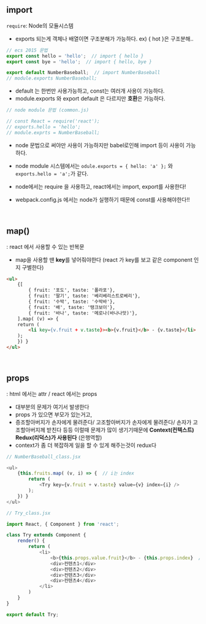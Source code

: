 ## import

`require`:  Node의 모듈시스템


- exports 되는게 객체나 배열이면 구조분해가 가능하다.  ex) { hot }은 구조분해..


```js
// ecs 2015 문법
export const hello = 'hello';  // import { hello }
export const bye = 'hello';  // import { hello, bye }

export default NumberBaseball;  // import NumberBaseball
// module.exports NumberBaseball; 
```
- default 는 한번만 사용가능하고, const는 여러개 사용이 가능하다.
- module.exports 와 export default 은 다르지만 **호환**은 가능하다.

```js
// node module 문법 (common.js)

// const React = require('react');
// exports.hello = 'hello';
// module.exprts = NumberBaseball;
```

- node 문법으로 써야만 사용이 가능하지만 babel로인해 import 등이 사용이 가능하다.
- node module 시스템에서는 `odule.exports = { hello: 'a' };` 와 `exports.hello = 'a';`가 같다.

- node에서는 require 을 사용하고, react에서는 import, export를 사용한다!
- webpack.config.js 에서는 node가 실행하기 때문에 const를 사용해야한다!!

<br>

## map()
: react 에서 사용할 수 있는 반복문

- map을 사용할 땐 **key**를 넣어줘야한다 (react 가 key를 보고 같은 component 인지 구별한다)

```html
<ul>
	{[
		{ fruit: '포도', taste: '폴라포'},
		{ fruit: '딸기', taste: '베리베리스트로베리'},
		{ fruit: '수박', taste: '수박바'},
		{ fruit: '배', taste: '탱크보이'},
		{ fruit: '바나', taste: '메로나(바나나맛)'},
	].map( (v) => {
	return (
		<li key={v.fruit + v.taste}><b>{v.fruit}</b> - {v.taste}</li>  // 변하는 값만  {} 안에 넣는다
	);
	}) }
</ul>
```
<br>

## props
: html 에서는 attr  /  react 에서는 props 

- 대부분의 문제가 여기서 발생한다
- props 가 있으면 부모가 있는거고, 
- 증조할아버지가 손자에게 물려준다/ 고조할아버지가 손자에게 물려준다/ 손자가 고조할아버지께 받친다 등등 이럴때 문제가 많이 생기기때문에 **Context(컨텍스트) Redux(리덕스)가 사용된다** (은행역할)
- context가 좀 더 복잡하게 일을 할 수 있게 해주는것이 redux다


```js
// NumberBaseball_class.jsx

<ul>
    {this.fruits.map( (v, i) => {  // i는 index
        return (
            <Try key={v.fruit + v.taste} value={v} index={i} />
        );
    }) }
</ul>
```

```js
// Try_class.jsx

import React, { Component } from 'react';

class Try extends Component {
    render() {
        return (
            <li>
                <b>{this.props.value.fruit}</b> - {this.props.index}  //props
                <div>컨텐츠1</div>                            
                <div>컨텐츠2</div>                            
                <div>컨텐츠3</div>                            
                <div>컨텐츠4</div>                            
            </li>
        )  
    }
}

export default Try;
```
